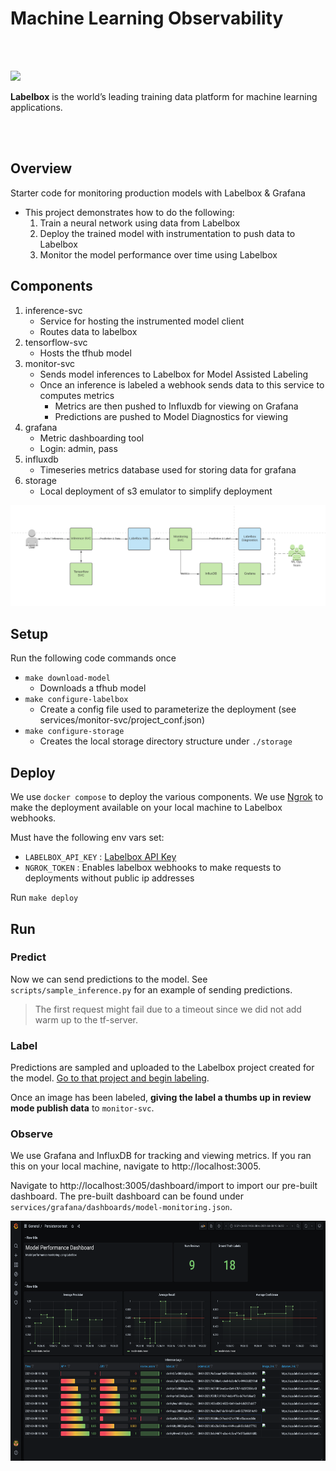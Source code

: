 # Machine Learning Observability

<br></br>

<img src="https://labelbox.com/blog/content/images/2021/02/logo-v4.svg" width="256" style="background-color:White;">

**Labelbox** is the world’s leading training data platform for machine learning applications.

<br></br>

## Overview

Starter code for monitoring production models with Labelbox & Grafana

* This project demonstrates how to do the following:
    1. Train a neural network using data from Labelbox
    2. Deploy the trained model with instrumentation to push data to Labelbox
    3. Monitor the model performance over time using Labelbox

## Components


1. inference-svc
    - Service for hosting the instrumented model client
    - Routes data to labelbox
1. tensorflow-svc
    - Hosts the tfhub model
1. monitor-svc
    - Sends model inferences to Labelbox for Model Assisted Labeling
    - Once an inference is labeled a webhook sends data to this service to computes metrics
      - Metrics are then pushed to Influxdb for viewing on Grafana
      - Predictions are pushed to Model Diagnostics for viewing
1. grafana
   - Metric dashboarding tool
   - Login: admin, pass
1. influxdb
   - Timeseries metrics database used for storing data for grafana
1. storage
    - Local deployment of s3 emulator to simplify deployment

<img src="docs/design.png" width="512" >

## Setup

Run the following code commands once
* `make download-model`
  - Downloads a tfhub model
* `make configure-labelbox`
  - Create a config file used to parameterize the deployment (see services/monitor-svc/project_conf.json)
* `make configure-storage`
  - Creates the local storage directory structure under `./storage`

## Deploy

We use `docker compose` to deploy the various components. We use [Ngrok](https://ngrok.com) to make the deployment available
on your local machine to Labelbox webhooks.

Must have the following env vars set:
  - `LABELBOX_API_KEY` : [Labelbox API Key](https://docs.labelbox.com/en/introduction/faq#how-do-i-create-an-api-key-)
  - `NGROK_TOKEN` : Enables labelbox webhooks to make requests to deployments without public ip addresses

Run `make deploy`

## Run


### Predict

Now we can send predictions to the model. See `scripts/sample_inference.py` for an example of sending predictions.

 > The first request might fail due to a timeout since we did not add warm up to the tf-server.

### Label

Predictions are sampled and uploaded to the Labelbox project created for the model. [Go to that project and begin labeling](https://app.labelbox.com/projects).

Once an image has been labeled, **giving the label a thumbs up in review mode publish data** to `monitor-svc`.

### Observe

We use Grafana and InfluxDB for tracking and viewing metrics. If you ran this on your local machine, navigate to
http://localhost:3005.

Navigate to http://localhost:3005/dashboard/import to import our pre-built dashboard. The pre-built dashboard can be
found under `services/grafana/dashboards/model-monitoring.json`.

<img src="docs/grafana.png" height="384" >



